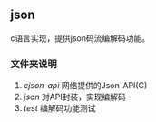 ## json

c语言实现，提供json码流编解码功能。

### 文件夹说明


1. *cjson-api*  网络提供的Json-API(C) 
2. *json*       对API封装，实现编解码
3. *test*       编解码功能测试
